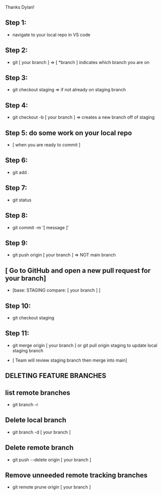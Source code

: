 Thanks Dylan!

## Step 1:

- navigate to your local repo in VS code

## Step 2:

- git [ your branch ] => [ *branch ] indicates which branch you are on

## Step 3:

- git checkout staging => if not already on staging branch

## Step 4:

- git checkout -b [ your branch ] => creates a new branch off of staging

## Step 5: do some work on your local repo

- [ when you are ready to commit ]

## Step 6:

- git add .

## Step 7:

- git status

## Step 8:

- git commit -m ‘[ message ]’

## Step 9:

- git push origin [ your branch ] => NOT main branch

## [ Go to GitHub and open a new pull request for your branch]

- [base: STAGING compare: [ your branch ] ]

## Step 10:

- git checkout staging

## Step 11:

- git merge origin [ your branch ] or git pull origin staging to update local
  staging branch

- [ Team will review staging branch then merge into main]

## DELETING FEATURE BRANCHES

## list remote branches

- git branch -r

## Delete local branch

- git branch -d [ your branch ]

## Delete remote branch

- git push --delete origin [ your branch ]

## Remove unneeded remote tracking branches

- git remote prune origin [ your branch ]
